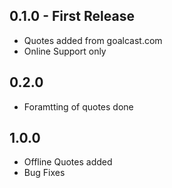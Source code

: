 ## 0.1.0 - First Release
* Quotes added from goalcast.com
* Online Support only

## 0.2.0
* Foramtting of quotes done

## 1.0.0
* Offline Quotes added
* Bug Fixes
